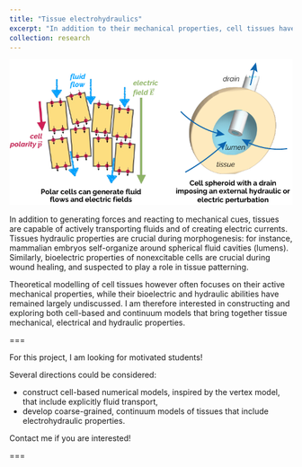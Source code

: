 ```yaml
---
title: "Tissue electrohydraulics"
excerpt: "In addition to their mechanical properties, cell tissues have the ability to actively transport ions and fluids."
collection: research
---
```


<img src='/images/research_electrohydraulics.png'>

In addition to generating forces and reacting to mechanical cues, tissues are capable of
actively transporting fluids and of creating electric currents. Tissues hydraulic properties are crucial during morphogenesis: for instance, mammalian embryos self-organize around spherical fluid cavities (lumens). Similarly, bioelectric properties of nonexcitable cells are crucial during wound healing, and suspected to play a role in tissue patterning.

Theoretical modelling of cell tissues however often focuses on their active mechanical
properties, while their bioelectric and hydraulic abilities have remained largely undiscussed. I am therefore interested in constructing and exploring both cell-based and continuum models that bring together tissue mechanical, electrical and hydraulic properties.

===

For this project, I am looking for motivated students!

Several directions could be considered:
- construct cell-based numerical models, inspired by the vertex model, that include
explicitly fluid transport,
- develop coarse-grained, continuum models of tissues that include electrohydraulic properties.

Contact me if you are interested!

===

